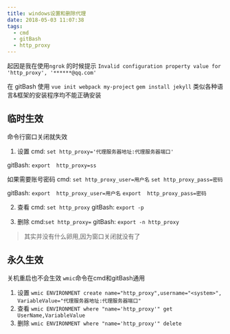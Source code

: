 ```yaml
---
title: windows设置和删除代理
date: 2018-05-03 11:07:38
tags:
  - cmd
  - gitBash
  - http_proxy
---
```


起因是我在使用`ngrok` 的时候提示
`Invalid configuration property value for 'http_proxy', '******@qq.com'`

在 gitBash 使用
`vue init webpack my-project`
`gem install jekyll`
类似各种语言&框架的安装程序均不能正确安装
<!-- more -->
## 临时生效
  命令行窗口关闭就失效
  1. 设置 
  cmd: `set http_proxy='代理服务器地址:代理服务器端口'`

  gitBash: `export  http_proxy=ss`

  如果需要账号密码
  cmd:
  `set http_proxy_user=用户名`
  `set http_proxy_pass=密码`

  gitBash:
  `export  http_proxy_user=用户名`
  `export  http_proxy_pass=密码`

  2. 查看
  cmd: `set http_proxy`
  gitBash: `export -p`

  3. 删除
  cmd:`set http_proxy=`
  gitBash: `export -n http_proxy`

  >其实并没有什么卵用,因为窗口关闭就没有了

## 永久生效
  关机重启也不会生效
  `wmic`命令在cmd和gitBash通用
  1. 设置 
  `wmic ENVIRONMENT create name="http_proxy",username="<system>", VariableValue="代理服务器地址:代理服务器端口"`
  2. 查看
  `wmic ENVIRONMENT where "name='http_proxy'" get UserName,VariableValue`
  3. 删除
  `wmic ENVIRONMENT where "name='http_proxy'" delete`